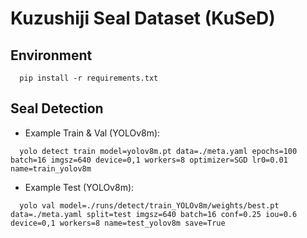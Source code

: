 # Kuzushiji Seal Dataset (KuSeD)
## Environment
```
  pip install -r requirements.txt
```

## Seal Detection
* Example Train & Val (YOLOv8m):
```
  yolo detect train model=yolov8m.pt data=./meta.yaml epochs=100 batch=16 imgsz=640 device=0,1 workers=8 optimizer=SGD lr0=0.01 name=train_yolov8m
```
* Example Test (YOLOv8m):
```
  yolo val model=./runs/detect/train_YOLOv8m/weights/best.pt data=./meta.yaml split=test imgsz=640 batch=16 conf=0.25 iou=0.6 device=0,1 workers=8 name=test_yolov8m save=True
```
